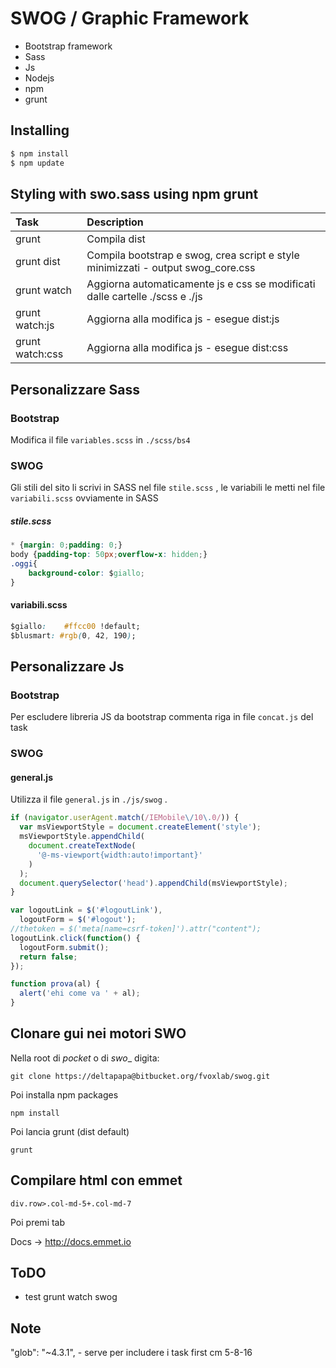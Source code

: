 # SWOG / Graphic Framework

- Bootstrap framework
- Sass
- Js
- Nodejs
- npm
- grunt

## Installing

```bash
$ npm install
$ npm update
```

## Styling with swo.sass using npm grunt

Task            | Description
:-------------- | :-------------------------------------------------------------------------------
grunt           | Compila dist
grunt dist      | Compila bootstrap e swog, crea script e style minimizzati - output swog_core.css
grunt watch     | Aggiorna automaticamente js e css se modificati dalle cartelle ./scss e ./js
grunt watch:js  | Aggiorna alla modifica js - esegue dist:js
grunt watch:css | Aggiorna alla modifica js - esegue dist:css

## Personalizzare Sass

### Bootstrap

Modifica il file `variables.scss` in `./scss/bs4`

### SWOG

Gli stili del sito li scrivi in SASS nel file `stile.scss` , le variabili le metti nel file `variabili.scss` ovviamente in SASS


##### stile.scss

```css
* {margin: 0;padding: 0;}
body {padding-top: 50px;overflow-x: hidden;}
.oggi{
	background-color: $giallo;
}
```
#### variabili.scss

```css
$giallo:	#ffcc00 !default;
$blusmart: #rgb(0, 42, 190);
```

## Personalizzare Js

### Bootstrap

Per escludere libreria JS da bootstrap commenta riga in file `concat.js` del task

### SWOG

#### general.js
Utilizza il file `general.js` in `./js/swog` .

```js
if (navigator.userAgent.match(/IEMobile\/10\.0/)) {
  var msViewportStyle = document.createElement('style');
  msViewportStyle.appendChild(
    document.createTextNode(
      '@-ms-viewport{width:auto!important}'
    )
  );
  document.querySelector('head').appendChild(msViewportStyle);
}

var logoutLink = $('#logoutLink'),
  logoutForm = $('#logout');
//thetoken = $('meta[name=csrf-token]').attr("content");
logoutLink.click(function() {
  logoutForm.submit();
  return false;
});

function prova(al) {
  alert('ehi come va ' + al);
}
```


## Clonare gui nei motori SWO
Nella root di _pocket_ o di _swo__ digita:

```code
git clone https://deltapapa@bitbucket.org/fvoxlab/swog.git
```
Poi installa npm packages

```code
npm install
```
Poi lancia grunt (dist default)

```code
grunt
```

## Compilare html con emmet

```code
div.row>.col-md-5+.col-md-7
```

Poi premi tab

Docs -> <http://docs.emmet.io>

## ToDO

- test grunt watch swog

## Note

"glob": "~4.3.1", - serve per includere i task first cm 5-8-16
